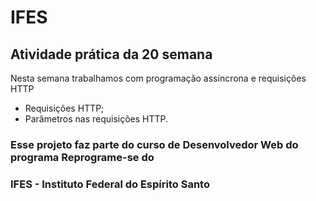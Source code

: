 # IFES

## Atividade prática da 20 semana

Nesta semana trabalhamos com programação assíncrona e requisições HTTP

* Requisições HTTP;
* Parâmetros nas requisições HTTP.

### Esse projeto faz parte do curso de Desenvolvedor Web do programa Reprograme-se do
### IFES - Instituto Federal do Espírito Santo

